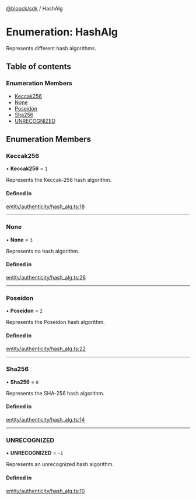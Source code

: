 [@bloock/sdk](../index.md) / HashAlg

# Enumeration: HashAlg

Represents different hash algorithms.

## Table of contents

### Enumeration Members

- [Keccak256](HashAlg-1.md#keccak256)
- [None](HashAlg-1.md#none)
- [Poseidon](HashAlg-1.md#poseidon)
- [Sha256](HashAlg-1.md#sha256)
- [UNRECOGNIZED](HashAlg-1.md#unrecognized)

## Enumeration Members

### Keccak256

• **Keccak256** = ``1``

Represents the Keccak-256 hash algorithm.

#### Defined in

[entity/authenticity/hash_alg.ts:18](https://github.com/bloock/bloock-sdk/blob/dcd4dc7/languages/js/src/entity/authenticity/hash_alg.ts#L18)

___

### None

• **None** = ``3``

Represents no hash algorithm.

#### Defined in

[entity/authenticity/hash_alg.ts:26](https://github.com/bloock/bloock-sdk/blob/dcd4dc7/languages/js/src/entity/authenticity/hash_alg.ts#L26)

___

### Poseidon

• **Poseidon** = ``2``

Represents the Poseidon hash algorithm.

#### Defined in

[entity/authenticity/hash_alg.ts:22](https://github.com/bloock/bloock-sdk/blob/dcd4dc7/languages/js/src/entity/authenticity/hash_alg.ts#L22)

___

### Sha256

• **Sha256** = ``0``

Represents the SHA-256 hash algorithm.

#### Defined in

[entity/authenticity/hash_alg.ts:14](https://github.com/bloock/bloock-sdk/blob/dcd4dc7/languages/js/src/entity/authenticity/hash_alg.ts#L14)

___

### UNRECOGNIZED

• **UNRECOGNIZED** = ``-1``

Represents an unrecognized hash algorithm.

#### Defined in

[entity/authenticity/hash_alg.ts:10](https://github.com/bloock/bloock-sdk/blob/dcd4dc7/languages/js/src/entity/authenticity/hash_alg.ts#L10)
